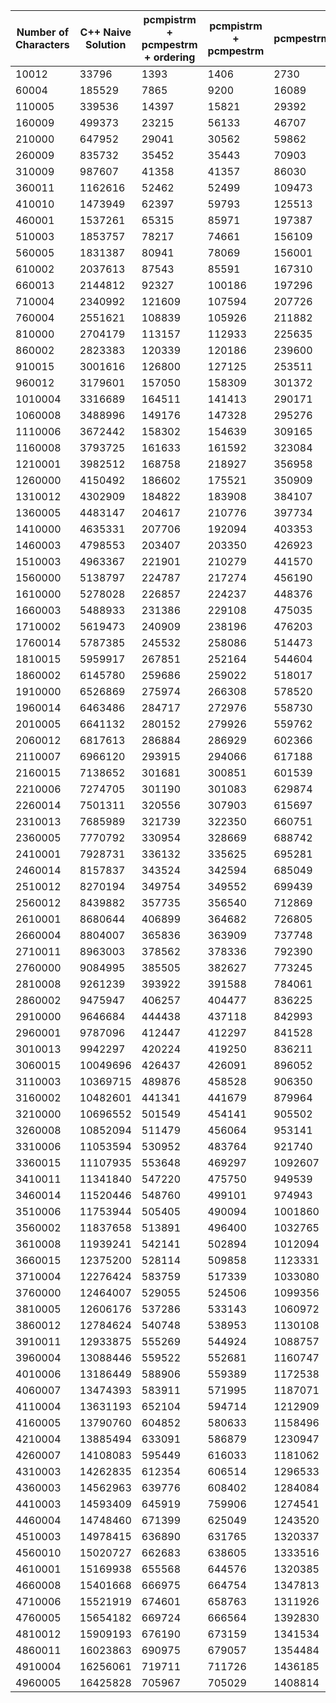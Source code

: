 | Number of Characters | C++ Naive Solution | pcmpistrm + pcmpestrm + ordering | pcmpistrm + pcmpestrm | pcmpestrm | 2 x 64 bit sub |
| ---------- | ---------- | ---------- | ---------- | ---------- | ---------- |
| 10012 |33796 |1393 |1406 |2730 |1419 |
| 60004 |185529 |7865 |9200 |16089 |8032 |
| 110005 |339536 |14397 |15821 |29392 |14758 |
| 160009 |499373 |23215 |56133 |46707 |23379 |
| 210000 |647952 |29041 |30562 |59862 |29969 |
| 260009 |835732 |35452 |35443 |70903 |36820 |
| 310009 |987607 |41358 |41357 |86030 |43114 |
| 360011 |1162616 |52462 |52499 |109473 |51417 |
| 410010 |1473949 |62397 |59793 |125513 |59804 |
| 460001 |1537261 |65315 |85971 |197387 |73234 |
| 510003 |1853757 |78217 |74661 |156109 |74402 |
| 560005 |1831387 |80941 |78069 |156001 |84166 |
| 610002 |2037613 |87543 |85591 |167310 |84165 |
| 660013 |2144812 |92327 |100186 |197296 |89992 |
| 710004 |2340992 |121609 |107594 |207726 |98957 |
| 760004 |2551621 |108839 |105926 |211882 |105911 |
| 810000 |2704179 |113157 |112933 |225635 |112893 |
| 860002 |2823383 |120339 |120186 |239600 |119863 |
| 910015 |3001616 |126800 |127125 |253511 |126869 |
| 960012 |3179601 |157050 |158309 |301372 |155960 |
| 1010004 |3316689 |164511 |141413 |290171 |154164 |
| 1060008 |3488996 |149176 |147328 |295276 |147700 |
| 1110006 |3672442 |158302 |154639 |309165 |154745 |
| 1160008 |3793725 |161633 |161592 |323084 |161652 |
| 1210001 |3982512 |168758 |218927 |356958 |169269 |
| 1260000 |4150492 |186602 |175521 |350909 |175647 |
| 1310012 |4302909 |184822 |183908 |384107 |185452 |
| 1360005 |4483147 |204617 |210776 |397734 |189508 |
| 1410000 |4635331 |207706 |192094 |403353 |192176 |
| 1460003 |4798553 |203407 |203350 |426923 |203408 |
| 1510003 |4963367 |221901 |210279 |441570 |210360 |
| 1560000 |5138797 |224787 |217274 |456190 |217331 |
| 1610000 |5278028 |226857 |224237 |448376 |224300 |
| 1660003 |5488933 |231386 |229108 |475035 |226311 |
| 1710002 |5619473 |240909 |238196 |476203 |238253 |
| 1760014 |5787385 |245532 |258086 |514473 |313864 |
| 1810015 |5959917 |267851 |252164 |544604 |252172 |
| 1860002 |6145780 |259686 |259022 |518017 |270711 |
| 1910000 |6526869 |275974 |266308 |578520 |266056 |
| 1960014 |6463486 |284717 |272976 |558730 |273049 |
| 2010005 |6641132 |280152 |279926 |559762 |280004 |
| 2060012 |6817613 |286884 |286929 |602366 |286949 |
| 2110007 |6966120 |293915 |294066 |617188 |294444 |
| 2160015 |7138652 |301681 |300851 |601539 |300917 |
| 2210006 |7274705 |301190 |301083 |629874 |314868 |
| 2260014 |7501311 |320556 |307903 |615697 |313161 |
| 2310013 |7685989 |321739 |322350 |660751 |317634 |
| 2360005 |7770792 |330954 |328669 |688742 |328728 |
| 2410001 |7928731 |336132 |335625 |695281 |335699 |
| 2460014 |8157837 |343524 |342594 |685049 |342648 |
| 2510012 |8270194 |349754 |349552 |699439 |349717 |
| 2560012 |8439882 |357735 |356540 |712869 |357027 |
| 2610001 |8680644 |406899 |364682 |726805 |363113 |
| 2660004 |8804007 |365836 |363909 |737748 |370467 |
| 2710011 |8963003 |378562 |378336 |792390 |377467 |
| 2760000 |9084995 |385505 |382627 |773245 |381660 |
| 2810008 |9261239 |393922 |391588 |784061 |391389 |
| 2860002 |9475947 |406257 |404477 |836225 |396017 |
| 2910000 |9646684 |444438 |437118 |842993 |405870 |
| 2960001 |9787096 |412447 |412297 |841528 |412310 |
| 3010013 |9942297 |420224 |419250 |836211 |410182 |
| 3060015 |10049696 |426437 |426091 |896052 |426188 |
| 3110003 |10369715 |489876 |458528 |906350 |443657 |
| 3160002 |10482601 |441341 |441679 |879964 |440192 |
| 3210000 |10696552 |501549 |454141 |905502 |447229 |
| 3260008 |10852094 |511479 |456064 |953141 |454028 |
| 3310006 |11053594 |530952 |483764 |921740 |461069 |
| 3360015 |11107935 |553648 |469297 |1092607 |486220 |
| 3410011 |11341840 |547220 |475750 |949539 |475122 |
| 3460014 |11520446 |548760 |499101 |974943 |530443 |
| 3510006 |11753944 |505405 |490094 |1001860 |484771 |
| 3560002 |11837658 |513891 |496400 |1032765 |495944 |
| 3610008 |11939241 |542141 |502894 |1012094 |533662 |
| 3660015 |12375200 |528114 |509858 |1123331 |519701 |
| 3710004 |12276424 |583759 |517339 |1033080 |516851 |
| 3760000 |12464007 |529055 |524506 |1099356 |524433 |
| 3810005 |12606176 |537286 |533143 |1060972 |528430 |
| 3860012 |12784624 |540748 |538953 |1130108 |537740 |
| 3910011 |12933875 |555269 |544924 |1088757 |544754 |
| 3960004 |13088446 |559522 |552681 |1160747 |546561 |
| 4010006 |13186449 |588906 |559389 |1172538 |552040 |
| 4060007 |13474393 |583911 |571995 |1187071 |565678 |
| 4110004 |13631193 |652104 |594714 |1212909 |578318 |
| 4160005 |13790760 |604852 |580633 |1158496 |601362 |
| 4210004 |13885494 |633091 |586879 |1230947 |588249 |
| 4260007 |14108083 |595449 |616033 |1181062 |580567 |
| 4310003 |14262835 |612354 |606514 |1296533 |600583 |
| 4360003 |14562963 |639776 |608402 |1284084 |601803 |
| 4410003 |14593409 |645919 |759906 |1274541 |634252 |
| 4460004 |14748460 |671399 |625049 |1243520 |621784 |
| 4510003 |14978415 |636890 |631765 |1320337 |629388 |
| 4560010 |15020727 |662683 |638605 |1333516 |635545 |
| 4610001 |15169938 |655568 |644576 |1320385 |629259 |
| 4660008 |15401668 |666975 |664754 |1347813 |635961 |
| 4710006 |15521919 |674601 |658763 |1311926 |644162 |
| 4760005 |15654182 |669724 |666564 |1392830 |656747 |
| 4810012 |15909193 |676190 |673159 |1341534 |663415 |
| 4860011 |16023863 |690975 |679057 |1354484 |693097 |
| 4910004 |16256061 |719711 |711726 |1436185 |689894 |
| 4960005 |16425828 |705967 |705029 |1408814 |677117 |
